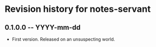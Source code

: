 # Revision history for notes-servant

## 0.1.0.0 -- YYYY-mm-dd

* First version. Released on an unsuspecting world.
